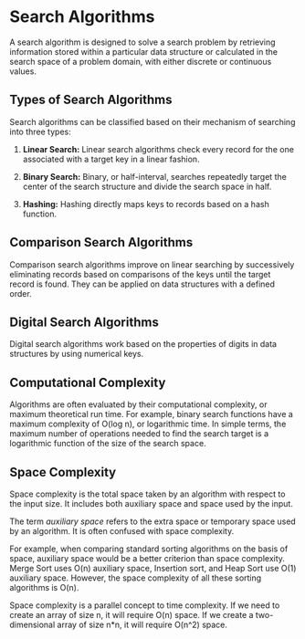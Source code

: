 # Search Algorithms

A search algorithm is designed to solve a search problem by retrieving information stored within a particular data structure or calculated in the search space of a problem domain, with either discrete or continuous values.

## Types of Search Algorithms

Search algorithms can be classified based on their mechanism of searching into three types:

1. **Linear Search:** Linear search algorithms check every record for the one associated with a target key in a linear fashion.

2. **Binary Search:** Binary, or half-interval, searches repeatedly target the center of the search structure and divide the search space in half.

3. **Hashing:** Hashing directly maps keys to records based on a hash function.

## Comparison Search Algorithms

Comparison search algorithms improve on linear searching by successively eliminating records based on comparisons of the keys until the target record is found. They can be applied on data structures with a defined order.

## Digital Search Algorithms

Digital search algorithms work based on the properties of digits in data structures by using numerical keys.

## Computational Complexity

Algorithms are often evaluated by their computational complexity, or maximum theoretical run time. For example, binary search functions have a maximum complexity of O(log n), or logarithmic time. In simple terms, the maximum number of operations needed to find the search target is a logarithmic function of the size of the search space.

## Space Complexity

Space complexity is the total space taken by an algorithm with respect to the input size. It includes both auxiliary space and space used by the input. 

The term *auxiliary space* refers to the extra space or temporary space used by an algorithm. It is often confused with space complexity.

For example, when comparing standard sorting algorithms on the basis of space, auxiliary space would be a better criterion than space complexity. Merge Sort uses O(n) auxiliary space, Insertion sort, and Heap Sort use O(1) auxiliary space. However, the space complexity of all these sorting algorithms is O(n).

Space complexity is a parallel concept to time complexity. If we need to create an array of size n, it will require O(n) space. If we create a two-dimensional array of size n*n, it will require O(n^2) space.
